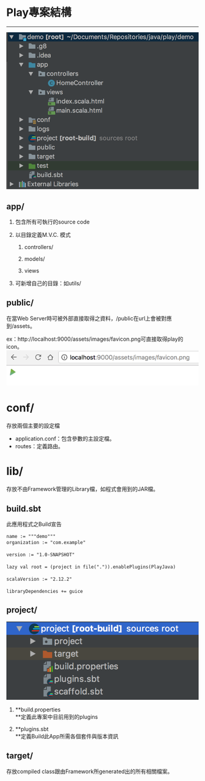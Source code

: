 # Play專案結構

---

![](/assets/ST_Overview.png)

## app/

1. 包含所有可執行的source code

2. 以目錄定義M.V.C. 模式

   1. controllers/

   2. models/

   3. views

3. 可新增自己的目錄：如utils/

## **public/**

在當Web Server時可被外部直接取得之資料，/public在url上會被對應到/assets。

ex：http://localhost:9000/assets/images/favicon.png可直接取得play的icon。  
![](/assets/ST_public.png)

# **conf/**

存放兩個主要的設定檔

* application.conf：包含參數的主設定檔。
* routes：定義路由。

# **lib/**

存放不由Framework管理的Library檔，如程式會用到的JAR檔。

## **build.sbt**

此應用程式之Build宣告

```
name := """demo"""
organization := "com.example"

version := "1.0-SNAPSHOT"

lazy val root = (project in file(".")).enablePlugins(PlayJava)

scalaVersion := "2.12.2"

libraryDependencies += guice

```

## **project/**

![](/assets/ST_project.png)

1. **build.properties  
   **定義此專案中目前用到的plugins

2. **plugins.sbt  
   **定義Build此App所需各個套件與版本資訊

## **target/**

存放compiled class跟由Framework所generated出的所有相關檔案。



